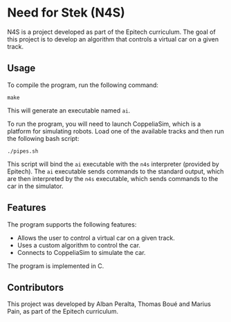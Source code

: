 # Need for Stek (N4S)

N4S is a project developed as part of the Epitech curriculum. The goal of this project is to develop an algorithm that controls a virtual car on a given track.

## Usage

To compile the program, run the following command:

    make

This will generate an executable named `ai`.

To run the program, you will need to launch CoppeliaSim, which is a platform for simulating robots. Load one of the available tracks and then run the following bash script:

    ./pipes.sh

This script will bind the `ai` executable with the `n4s` interpreter (provided by Epitech). The `ai` executable sends commands to the standard output, which are then interpreted by the `n4s` executable, which sends commands to the car in the simulator.

## Features

The program supports the following features:

- Allows the user to control a virtual car on a given track.
- Uses a custom algorithm to control the car.
- Connects to CoppeliaSim to simulate the car.

The program is implemented in C.

## Contributors

This project was developed by Alban Peralta, Thomas Boué and Marius Pain, as part of the Epitech curriculum.
